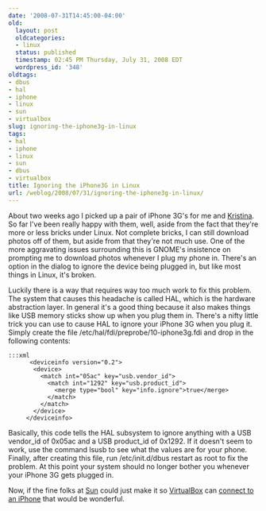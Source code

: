 ```yaml
---
date: '2008-07-31T14:45:00-04:00'
old:
  layout: post
  oldcategories:
  - linux
  status: published
  timestamp: 02:45 PM Thursday, July 31, 2008 EDT
  wordpress_id: '348'
oldtags:
- dbus
- hal
- iphone
- linux
- sun
- virtualbox
slug: ignoring-the-iphone3g-in-linux
tags:
- hal
- iphone
- linux
- sun
- dbus
- virtualbox
title: Ignoring the iPhone3G in Linux
url: /weblog/2008/07/31/ignoring-the-iphone3g-in-linux/
---
```


About two weeks ago I picked up a pair of iPhone 3G's for me and [Kristina](http://kristina.wagstrom.net/).  So far I've been really happy with them, well, aside from the fact that they're more or less bricks under Linux.  Not complete bricks, I can still download photos off of them, but aside from that they're not much use.  One of the more aggravating issues surrounding this is GNOME's insistence on prompting me to download photos whenever I plug my phone in.  There's an option in the dialog to ignore the device being plugged in, but like most things in Linux, it's broken.

Luckily there is a way that requires way too much work to fix this problem.  The system that causes this headache is called HAL, which is the hardware abstraction layer.  In general it's a good thing because it also makes things like USB memory sticks show up when you plug them in.  There's a nifty little trick you can use to cause HAL to ignore your iPhone 3G when you plug it.  Simply create the file /etc/hal/fdi/preprobe/10-iphone3g.fdi and drop in the following contents:

    :::xml
          <deviceinfo version="0.2">
           <device>
             <match int="05ac" key="usb.vendor_id">
               <match int="1292" key="usb.product_id">
                 <merge type="bool" key="info.ignore">true</merge>
               </match>
             </match>
           </device>
         </deviceinfo>


Basically, this code tells the HAL subsystem to ignore anything with a USB vendor_id of 0x05ac and a USB product_id of 0x1292.  If it doesn't seem to work, use the command lsusb to see what the values are for your phone.  Finally, after creating this file, run /etc/init.d/dbus restart as root to fix the problem.  At this point your system should no longer bother you whenever your iPhone 3G gets plugged in.

Now, if the fine folks at [Sun](http://www.sun.com/) could just make it so [VirtualBox](http://www.virtualbox.org/) can [connect to an iPhone](http://www.virtualbox.org/ticket/491) that would be wonderful.